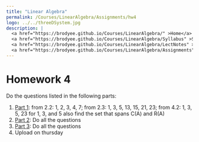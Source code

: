 ```yaml
---
title: "Linear Algebra"
permalink: /Courses/LinearAlgebra/Assignments/hw4
logo: ../../threeDSystem.jpg
description: |
  <a href="https://brodyee.github.io/Courses/LinearAlgebra/" >Home</a> <br />
  <a href="https://brodyee.github.io/Courses/LinearAlgebra/Syllabus" >Syllabus</a> <br />
  <a href="https://brodyee.github.io/Courses/LinearAlgebra/LectNotes" >Lecture Notes</a> <br />
  <a href="https://brodyee.github.io/Courses/LinearAlgebra/Assignments" >Assignments</a>
---
```


# Homework 4

Do the questions listed in the following parts:

1. [Part 1](https://brodyee.github.io/Courses/LinearAlgebra/HWs/hw4p1.pdf): from 2.2: 1, 2, 3, 4, 7; from 2.3: 1, 3, 5, 13, 15, 21, 23; from 4.2: 1, 3, 5, 23 for 1, 3, and 5 also find the set that spans C(A) and R(A)
2. [Part 2](https://brodyee.github.io/Courses/LinearAlgebra/HWs/hw4part2.html): Do all the questions
3. [Part 3](https://brodyee.github.io/Courses/LinearAlgebra/HWs/hw4part3.html): Do all the questions
4. Upload on thursday
